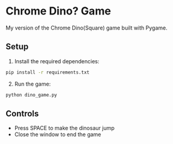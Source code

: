 # Chrome Dino? Game 

My version of the Chrome Dino(Square) game built with Pygame.

## Setup

1. Install the required dependencies:
```bash
pip install -r requirements.txt
```

2. Run the game:
```bash
python dino_game.py
```

## Controls
- Press SPACE to make the dinosaur jump
- Close the window to end the game

